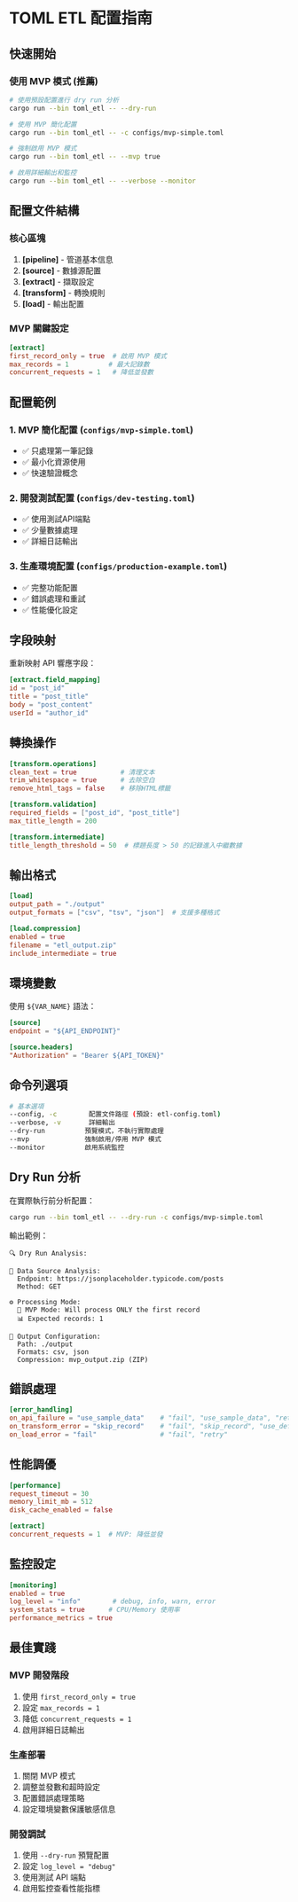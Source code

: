 # TOML ETL 配置指南

## 快速開始

### 使用 MVP 模式 (推薦)

```bash
# 使用預設配置進行 dry run 分析
cargo run --bin toml_etl -- --dry-run

# 使用 MVP 簡化配置
cargo run --bin toml_etl -- -c configs/mvp-simple.toml

# 強制啟用 MVP 模式
cargo run --bin toml_etl -- --mvp true

# 啟用詳細輸出和監控
cargo run --bin toml_etl -- --verbose --monitor
```

## 配置文件結構

### 核心區塊

1. **[pipeline]** - 管道基本信息
2. **[source]** - 數據源配置
3. **[extract]** - 擷取設定
4. **[transform]** - 轉換規則
5. **[load]** - 輸出配置

### MVP 關鍵設定

```toml
[extract]
first_record_only = true  # 啟用 MVP 模式
max_records = 1          # 最大記錄數
concurrent_requests = 1   # 降低並發數
```

## 配置範例

### 1. MVP 簡化配置 (`configs/mvp-simple.toml`)
- ✅ 只處理第一筆記錄
- ✅ 最小化資源使用
- ✅ 快速驗證概念

### 2. 開發測試配置 (`configs/dev-testing.toml`)
- ✅ 使用測試API端點
- ✅ 少量數據處理
- ✅ 詳細日誌輸出

### 3. 生產環境配置 (`configs/production-example.toml`)
- ✅ 完整功能配置
- ✅ 錯誤處理和重試
- ✅ 性能優化設定

## 字段映射

重新映射 API 響應字段：

```toml
[extract.field_mapping]
id = "post_id"
title = "post_title"
body = "post_content"
userId = "author_id"
```

## 轉換操作

```toml
[transform.operations]
clean_text = true           # 清理文本
trim_whitespace = true      # 去除空白
remove_html_tags = false    # 移除HTML標籤

[transform.validation]
required_fields = ["post_id", "post_title"]
max_title_length = 200

[transform.intermediate]
title_length_threshold = 50  # 標題長度 > 50 的記錄進入中繼數據
```

## 輸出格式

```toml
[load]
output_path = "./output"
output_formats = ["csv", "tsv", "json"]  # 支援多種格式

[load.compression]
enabled = true
filename = "etl_output.zip"
include_intermediate = true
```

## 環境變數

使用 `${VAR_NAME}` 語法：

```toml
[source]
endpoint = "${API_ENDPOINT}"

[source.headers]
"Authorization" = "Bearer ${API_TOKEN}"
```

## 命令列選項

```bash
# 基本選項
--config, -c        配置文件路徑 (預設: etl-config.toml)
--verbose, -v       詳細輸出
--dry-run          預覽模式，不執行實際處理
--mvp              強制啟用/停用 MVP 模式
--monitor          啟用系統監控
```

## Dry Run 分析

在實際執行前分析配置：

```bash
cargo run --bin toml_etl -- --dry-run -c configs/mvp-simple.toml
```

輸出範例：
```
🔍 Dry Run Analysis:

📡 Data Source Analysis:
  Endpoint: https://jsonplaceholder.typicode.com/posts
  Method: GET

⚙️ Processing Mode:
  🎯 MVP Mode: Will process ONLY the first record
  📊 Expected records: 1

💾 Output Configuration:
  Path: ./output
  Formats: csv, json
  Compression: mvp_output.zip (ZIP)
```

## 錯誤處理

```toml
[error_handling]
on_api_failure = "use_sample_data"    # "fail", "use_sample_data", "retry"
on_transform_error = "skip_record"    # "fail", "skip_record", "use_default"
on_load_error = "fail"                # "fail", "retry"
```

## 性能調優

```toml
[performance]
request_timeout = 30
memory_limit_mb = 512
disk_cache_enabled = false

[extract]
concurrent_requests = 1  # MVP: 降低並發
```

## 監控設定

```toml
[monitoring]
enabled = true
log_level = "info"        # debug, info, warn, error
system_stats = true      # CPU/Memory 使用率
performance_metrics = true
```

## 最佳實踐

### MVP 開發階段
1. 使用 `first_record_only = true`
2. 設定 `max_records = 1`
3. 降低 `concurrent_requests = 1`
4. 啟用詳細日誌輸出

### 生產部署
1. 關閉 MVP 模式
2. 調整並發數和超時設定
3. 配置錯誤處理策略
4. 設定環境變數保護敏感信息

### 開發調試
1. 使用 `--dry-run` 預覽配置
2. 設定 `log_level = "debug"`
3. 使用測試 API 端點
4. 啟用監控查看性能指標